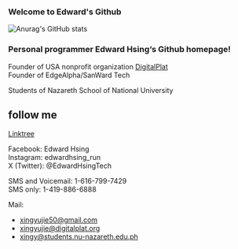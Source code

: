 ### Welcome to Edward's Github
![Anurag's GitHub stats](https://github-readme-stats.vercel.app/api?username=xingyujie&show_icons=true&theme=radical)
### Personal programmer Edward Hsing‘s Github homepage!

Founder of USA nonprofit organization [DigitalPlat](https://www.digitalplat.org)  
Founder of EdgeAlpha/SanWard Tech  

Students of Nazareth School of National University  

## follow me

[Linktree](https://linktr.ee/xingyujie) 

Facebook: Edward Hsing  
Instagram: edwardhsing_run  
X (Twitter): @EdwardHsingTech

SMS and Voicemail: 1-616-799-7429  
SMS only: 1-419-886-6888  

Mail: 
* xingyujie50@gmail.com   
* xingyujie@digitalplat.org
* xingy@students.nu-nazareth.edu.ph
